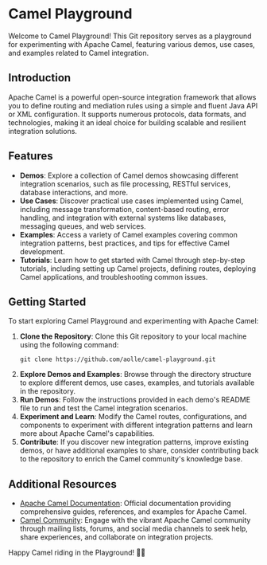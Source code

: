 # Camel Playground

Welcome to Camel Playground! This Git repository serves as a playground for experimenting with Apache Camel, featuring various demos, use cases, and examples related to Camel integration.

## Introduction
Apache Camel is a powerful open-source integration framework that allows you to define routing and mediation rules using a simple and fluent Java API or XML configuration. It supports numerous protocols, data formats, and technologies, making it an ideal choice for building scalable and resilient integration solutions.

## Features
- **Demos**: Explore a collection of Camel demos showcasing different integration scenarios, such as file processing, RESTful services, database interactions, and more.
- **Use Cases**: Discover practical use cases implemented using Camel, including message transformation, content-based routing, error handling, and integration with external systems like databases, messaging queues, and web services.
- **Examples**: Access a variety of Camel examples covering common integration patterns, best practices, and tips for effective Camel development.
- **Tutorials**: Learn how to get started with Camel through step-by-step tutorials, including setting up Camel projects, defining routes, deploying Camel applications, and troubleshooting common issues.

## Getting Started
To start exploring Camel Playground and experimenting with Apache Camel:
1. **Clone the Repository**: Clone this Git repository to your local machine using the following command:
   ```
   git clone https://github.com/aolle/camel-playground.git
   ```
2. **Explore Demos and Examples**: Browse through the directory structure to explore different demos, use cases, examples, and tutorials available in the repository.
3. **Run Demos**: Follow the instructions provided in each demo's README file to run and test the Camel integration scenarios.
4. **Experiment and Learn**: Modify the Camel routes, configurations, and components to experiment with different integration patterns and learn more about Apache Camel's capabilities.
5. **Contribute**: If you discover new integration patterns, improve existing demos, or have additional examples to share, consider contributing back to the repository to enrich the Camel community's knowledge base.

## Additional Resources
- [Apache Camel Documentation](https://camel.apache.org/manual/latest/index.html): Official documentation providing comprehensive guides, references, and examples for Apache Camel.
- [Camel Community](https://camel.apache.org/community/index.html): Engage with the vibrant Apache Camel community through mailing lists, forums, and social media channels to seek help, share experiences, and collaborate on integration projects.

Happy Camel riding in the Playground! 🐫🎠
